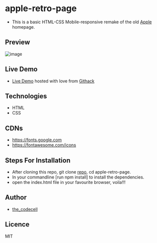 # apple-retro-page

- This is a basic HTML-CSS Mobile-responsive remake of the old [Apple](https://web.archive.org/web/20140228164946/http://www.apple.com/) homepage.

## Preview
![image](https://user-images.githubusercontent.com/46686100/70787952-1b601800-1d90-11ea-8e66-5d91f7e0bcd3.png)

## Live Demo
- [Live Demo](https://rawcdn.githack.com/codecell/apple-retro-page/40afdb7a7308b36a6d5a54acbfab4178a7ded83c/index.html) hosted with love from [Githack](https://raw.githack.com.com)


## Technologies
- HTML
- CSS

## CDNs
- https://fonts.google.com
- https://fontawesome.com/icons

## Steps For Installation
- After cloning this repo, git clone [repo](https://github.com/codecell/apple-retro-page.git), cd apple-retro-page.
- In your commandline [run npm install] to install the dependencies.
- open the index.html file in your favourite browser, voila!!!

## Author
- [the_codecell](https://twitter.com/)

## Licence
MIT